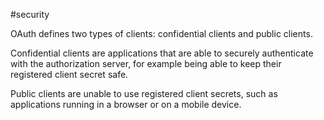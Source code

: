 #security 

OAuth defines two types of clients: confidential clients and public clients.

Confidential clients are applications that are able to securely authenticate with the authorization server, for example being able to keep their registered client secret safe.

Public clients are unable to use registered client secrets, such as applications running in a browser or on a mobile device.
